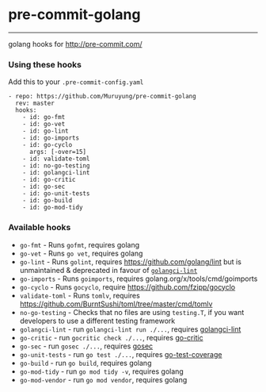# pre-commit-golang

---

golang hooks for http://pre-commit.com/

### Using these hooks

Add this to your `.pre-commit-config.yaml`

    - repo: https://github.com/Muruyung/pre-commit-golang
      rev: master
      hooks:
        - id: go-fmt
        - id: go-vet
        - id: go-lint
        - id: go-imports
        - id: go-cyclo
          args: [-over=15]
        - id: validate-toml
        - id: no-go-testing
        - id: golangci-lint
        - id: go-critic
        - id: go-sec
        - id: go-unit-tests
        - id: go-build
        - id: go-mod-tidy

### Available hooks

- `go-fmt` - Runs `gofmt`, requires golang
- `go-vet` - Runs `go vet`, requires golang
- `go-lint` - Runs `golint`, requires https://github.com/golang/lint but is unmaintained & deprecated in favour of [`golangci-lint`](https://github.com/golangci/golangci-lint)
- `go-imports` - Runs `goimports`, requires golang.org/x/tools/cmd/goimports
- `go-cyclo` - Runs `gocyclo`, require https://github.com/fzipp/gocyclo
- `validate-toml` - Runs `tomlv`, requires
   https://github.com/BurntSushi/toml/tree/master/cmd/tomlv
- `no-go-testing` - Checks that no files are using `testing.T`, if you want
   developers to use a different testing framework
- `golangci-lint` - run `golangci-lint run ./...`, requires
   [golangci-lint](https://github.com/golangci/golangci-lint)
- `go-critic` - run `gocritic check ./...`, requires [go-critic](https://github.com/go-critic/go-critic)
- `go-sec` - run `gosec ./...`, requires [gosec](https://github.com/securego/gosec)
- `go-unit-tests` - run `go test ./...`, requires [go-test-coverage](https://github.com/vladopajic/go-test-coverage)
- `go-build` - run `go build`, requires golang
- `go-mod-tidy` - run `go mod tidy -v`, requires golang
- `go-mod-vendor` - run `go mod vendor`, requires golang
